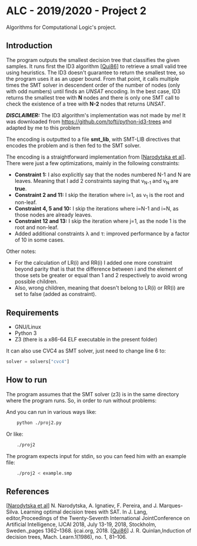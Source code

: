 # ALC - 2019/2020 - Project 2
Algorithms for Computational Logic's project.

## Introduction
The program outputs the smallest decision tree that classifies the given samples. It runs first the ID3 algorithm [[Qui86](http://www.hunch.net/~coms-4771/quinlan.pdf)] to retrieve a small valid tree using heuristics. The ID3 doesn't guarantee to return the smallest tree, so the program uses it as an upper bound. From that point, it calls multiple times the SMT solver in descendent order of the number of nodes (only with odd numbers) until finds an _UNSAT_ encoding. In the best case, ID3 returns the smallest tree with **N** nodes and there is only one SMT call to check the existence of a tree with **N-2** nodes that returns _UNSAT_.

**_DISCLAIMER:_** The ID3 algorithm's implementation was not made by me! It was downloaded from https://github.com/tofti/python-id3-trees and adapted by me to this problem

The encoding is outputted to a file **smt_lib**, with SMT-LIB directives that encodes the problem and is then fed to the SMT solver.

The encoding is a straightforward implementation from [[Narodytska et al](https://www.ijcai.org/proceedings/2018/0189.pdf)]. There were just a few optimizations, mainly in the following constraints:
- **Constraint 1:** I also explicitly say that the nodes numbered N-1 and N are leaves. Meaning that I add 2 constraints saying that v<sub>N-1</sub> and v<sub>N</sub> are **true**.
- **Constraint 2 and 11:** I skip the iteration where i=1, as v<sub>1</sub> is the root and non-leaf.
- **Constraint 4, 5 and 10:** I skip the iterations where i=N-1 and i=N, as those nodes are already leaves.
- **Constraint 12 and 13:** I skip the iteration where j=1, as the node 1 is the root and non-leaf.
- Added additional constraints λ and τ: improved performance by a factor of 10 in some cases.

Other notes:
- For the calculation of LR(i) and RR(i) I added one more constraint beyond parity that is that the difference between i and the element of those sets be greater or equal than 1 and 2 respectively to avoid wrong possible children.
- Also, wrong children, meaning that doesn't belong to LR(i) or RR(i) are set to false (added as constraint). 

## Requirements
- GNU/Linux
- Python 3
- Z3 (there is a x86-64 ELF executable in the present folder)

It can also use CVC4 as SMT solver, just need to change line 6 to:
```python
solver = solvers["cvc4"]
```

## How to run
The program assumes that the SMT solver (z3) is in the same directory where the program runs. So, in order to run without problems:

And you can run in various ways like:

```bash
    python ./proj2.py 
```
Or like:
```bash
    ./proj2
```

The program expects input for stdin, so you can feed him with an example file:
```bash
    ./proj2 < example.smp
```

## References
[[Narodytska et al](https://www.ijcai.org/proceedings/2018/0189.pdf)] N. Narodytska, A. Ignatiev, F. Pereira, and J. Marques-Silva.  Learning optimal decision trees with SAT.  In J. Lang, editor,Proceedings of the Twenty-Seventh International JointConference on Artificial Intelligence, IJCAI 2018, July 13-19, 2018, Stockholm, Sweden.,pages 1362–1368. ijcai.org, 2018.
[[Qui86](http://www.hunch.net/~coms-4771/quinlan.pdf)] J. R. Quinlan,Induction of decision trees, Mach. Learn.1(1986), no. 1, 81–106.